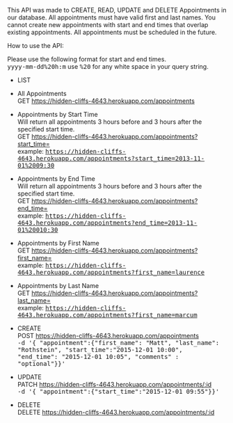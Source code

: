
This API was made to CREATE, READ, UPDATE and DELETE Appointments in our database. All appointments must have valid first and last names. You cannot create new appointments
with start and end times that overlap existing appointments. All appointments must be scheduled in the future.

How to use the API:

Please use the following format for start and end times.   
<tt>yyyy-mm-dd%20h:m</tt> use <tt>%20</tt> for any white space in your query string.  

* LIST 

* All Appointments    
  GET https://hidden-cliffs-4643.herokuapp.com/appointments         

 * Appointments by Start Time  
   Will return all appointments 3 hours before and 3 hours after the specified start time.   
   GET https://hidden-cliffs-4643.herokuapp.com/appointments?start_time=    
   example: <tt>https://hidden-cliffs-4643.herokuapp.com/appointments?start_time=2013-11-01%2009:30</tt>    

 * Appointments by End Time  
   Will return all appointments 3 hours before and 3 hours after the specified start time.       
   GET https://hidden-cliffs-4643.herokuapp.com/appointments?end_time=   
   example: <tt>https://hidden-cliffs-4643.herokuapp.com/appointments?end_time=2013-11-01%20010:30</tt>     

 * Appointments by First Name    
   GET https://hidden-cliffs-4643.herokuapp.com/appointments?first_name=     
   example: <tt>https://hidden-cliffs-4643.herokuapp.com/appointments?first_name=laurence</tt>       

 * Appointments by Last Name     
   GET https://hidden-cliffs-4643.herokuapp.com/appointments?last_name=      
   example: <tt>https://hidden-cliffs-4643.herokuapp.com/appointments?first_name=marcum</tt>     

* CREATE  
  POST https://hidden-cliffs-4643.herokuapp.com/appointments       
  <tt>-d '{ "appointment":{"first_name": "Matt", "last_name": "Rothstein", "start_time":"2015-12-01 10:00", "end_time": "2015-12-01 10:05", "comments" : "optional"}}'</tt>

* UPDATE  
  PATCH https://hidden-cliffs-4643.herokuapp.com/appointments/:id   
  <tt>-d '{ "appointment":{"start_time":"2015-12-01 09:55"}}'</tt>

* DELETE  
  DELETE https://hidden-cliffs-4643.herokuapp.com/appointments/:id   
